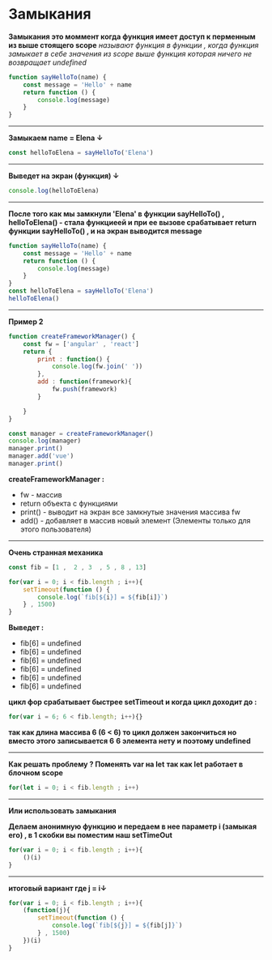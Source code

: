 # Замыкания

**Замыкания это моммент когда функция имеет доступ к перменным из выше стоящего scope**
*называют функция в функции , когда функция замыкает в себе значения из scope выше*
*функция которая ничего не возвращает undefined*

```javascript
function sayHelloTo(name) {
    const message = 'Hello' + name
    return function () {
        console.log(message)
    }
}
```

---

**Замыкаем name = Elena ↓**
```javascript
const helloToElena = sayHelloTo('Elena')
```

---

**Выведет на экран (функция) ↓**

```javascript
console.log(helloToElena)
```

---

**После того как мы замкнули 'Elena' в функции sayHelloTo() , helloToElena() - стала функциеей и при ее вызове срабатывает return  функции sayHelloTo() ,  и на экран выводится message**
```javascript
function sayHelloTo(name) {
    const message = 'Hello' + name
    return function () {
        console.log(message)
    }
}
const helloToElena = sayHelloTo('Elena')
helloToElena()
```

---

**Пример 2**

```javascript
function createFrameworkManager() {
    const fw = ['angular' , 'react']
    return {
        print : function() {
            console.log(fw.join(' '))
        },
        add : function(framework){
            fw.push(framework)
        }

    }
}

const manager = createFrameworkManager()
console.log(manager)
manager.print()
manager.add('vue')
manager.print()
```

**createFrameworkManager :**
* fw - массив
* return объекта с функциями
* print() - выводит на экран все замкнутые значения массива fw
* add() - добавляет в массив новый элемент (Элементы только для этого пользователя) 

---

**Очень странная механика**

```javascript
const fib = [1 ,  2 , 3  , 5 , 8 , 13]

for(var i = 0; i < fib.length ; i++){
    setTimeout(function () {
        console.log(`fib[${i}] = ${fib[i]}`)
    } , 1500)
}
```
**Выведет :**
* fib[6] = undefined
* fib[6] = undefined
* fib[6] = undefined
* fib[6] = undefined
* fib[6] = undefined
* fib[6] = undefined

**цикл фор срабатывает быстрее setTimeout и когда цикл доходит до :**
```javascript
for(var i = 6; 6 < fib.length; i++){}
```
**так как длина массива 6 (6 < 6) то цикл должен закончиться но вместо этого записывается 6**
**6  элемента нету и поэтому undefined**

---

**Как решать проблему ? Поменять var на let**
**так как let работает в блочном scope**
```javascript
for(let i = 0; i < fib.length ; i++)
```
---
**Или использовать замыкания**

**Делаем анонимную функцию и передаем в нее параметр i (замыкая его) , в 1 скобки вы поместим наш setTimeOut**
```javascript
for(var i = 0; i < fib.length ; i++){
    ()(i)
}
```
---

**итоговый вариант где j = i↓**
```javascript
for(var i = 0; i < fib.length ; i++){
    (function(j){
        setTimeout(function () {
            console.log(`fib[${j}] = ${fib[j]}`)
        } , 1500)  
    })(i)
}
```